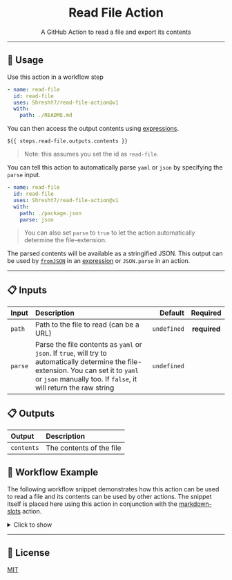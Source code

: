 <h1 align='center'>Read File Action</h1>

<p align='center'>
<!-- slot: description  -->
A GitHub Action to read a file and export its contents
<!-- /slot -->
</p>

---

## 📖 Usage

Use this action in a workflow step

```yaml
- name: read-file
  id: read-file
  uses: Shresht7/read-file-action@v1
  with:
    path: ./README.md
```

You can then access the output contents using [expressions][1].

`${{ steps.read-file.outputs.contents }}`

> Note: this assumes you set the id as `read-file`.

You can tell this action to automatically parse `yaml` or `json` by specifying the `parse` input.

```yaml
- name: read-file
  id: read-file
  uses: Shresht7/read-file-action@v1
  with:
    path: ./package.json
    parse: json
```

> You can also set `parse` to `true` to let the action automatically determine the file-extension.

The parsed contents will be available as a stringified JSON. This output can be used by [`fromJSON`][2] in an [expression][1] or `JSON.parse` in an action.

---

## 📋 Inputs

<!-- slot: inputs  -->
| Input   | Description                                                                                                                                                                                                |     Default |   Required   |
| :------ | :--------------------------------------------------------------------------------------------------------------------------------------------------------------------------------------------------------- | ----------: | :----------: |
| `path`  | Path to the file to read (can be a URL)                                                                                                                                                                    | `undefined` | **required** |
| `parse` | Parse the file contents as `yaml` or `json`. If `true`, will try to automatically determine the file-extension. You can set it to `yaml` or `json` manually too. If `false`, it will return the raw string | `undefined` |              |
<!-- /slot -->

## 📋 Outputs

<!-- slot: outputs  -->
| Output     | Description              |
| :--------- | :----------------------- |
| `contents` | The contents of the file |
<!-- /slot -->

## 📃 Workflow Example

The following workflow snippet demonstrates how this action can be used to read a file and its contents can be used by other actions. The snippet itself is placed here using this action in conjunction with the [markdown-slots][3] action.

<details>

<summary>Click to show</summary>

<!-- slot: example {prefix: ```yaml} | {suffix: ```} -->
```yaml
# ================
# READ FILE ACTION
# ================

name: Read File Example

# Activation Events
# =================

on:
  # When this workflow file changes
  push:
    branches:
      - main
    paths:
      - .github/workflows/example-workflow.yml

  # Manual workflow dispatch
  workflow_dispatch:

# Jobs
# ====

jobs:
  update-readme:
    runs-on: ubuntu-latest
    steps:
      # Actions Checkout ✅
      # ===================

      - name: checkout
        uses: actions/checkout@v3

      # Read File 📄
      # ============

      - name: read-file
        id: read-file
        uses: Shresht7/read-file-action@main
        with:
          path: ./.github/workflows/example-workflow.yml

      # Markdown Slots 📋
      # =================

      - name: markdown-slots
        id: markdown-slots
        uses: Shresht7/markdown-slots@main
        with:
          slots: |
            - slot: example
              content: ${{ toJSON(steps.read-file.outputs.contents) }}
          # steps.read-file.outputs.contents is itself a YAML string (example-workflow.yml)
          # which causes markdown-slots action to try and parse it as a part of content and fail.
          # the toJSON function forces the results into a one-line string.

      # Push Changes 🌎
      # ===============

      - name: check for changes
        id: git-diff
        run: |
          if git diff --exit-code; then
            echo "::set-output name=changes_exist::false"
          else
            echo "::set-output name=changes_exist::true"
          fi

      - name: push
        if: ${{ steps.git-diff.outputs.changes_exist == 'true' }}
        run: |
          git config user.name 'github-actions[bot]'
          git config user.email 'github-actions[bot]@users.noreply.github.com'
          git add .
          git commit -m 'Update README.md 📄'
          git push

```
<!-- /slot -->

</details>

---

## 📑 License

[MIT](./LICENSE)

<!-- LINKS -->

[1]: https://docs.github.com/en/actions/learn-github-actions/expressions
[2]: https://docs.github.com/en/actions/learn-github-actions/expressions#fromjson
[3]: https://www.github.com/Shresht7/markdown-slots